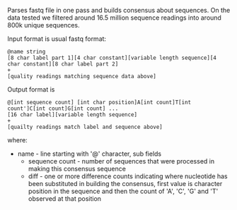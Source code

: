 Parses fastq file in one pass and builds consensus about sequences. On the data tested we filtered around 16.5 million sequence readings into around 800k unique sequences.

Input format is usual fastq format:

```
@name string
[8 char label part 1][4 char constant][variable length sequence][4 char constant][8 char label part 2]
+
[quality readings matching sequence data above]
```

Output format is

```
@[int sequence count] [int char position]A[int count]T[int count']C[int count]G[int count] ...
[16 char label][variable length sequence]
+
[quailty readings match label and sequence above]
```

where:
* name - line starting with '@' character, sub fields
  * sequence count - number of sequences that were processed in making this consensus sequence
  * diff - one or more difference counts indicating where nucleotide has been substituted in building the consensus, first value is character position in the sequence and then the count of 'A', 'C', 'G' and 'T' observed at that position
